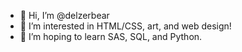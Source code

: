 - 👋 Hi, I’m @delzerbear
- 👀 I’m interested in HTML/CSS, art, and web design!
- 🌱 I’m hoping to learn SAS, SQL, and Python.

<!---
delzerbear/delzerbear is a ✨ special ✨ repository because its `README.md` (this file) appears on your GitHub profile.
You can click the Preview link to take a look at your changes.
--->
